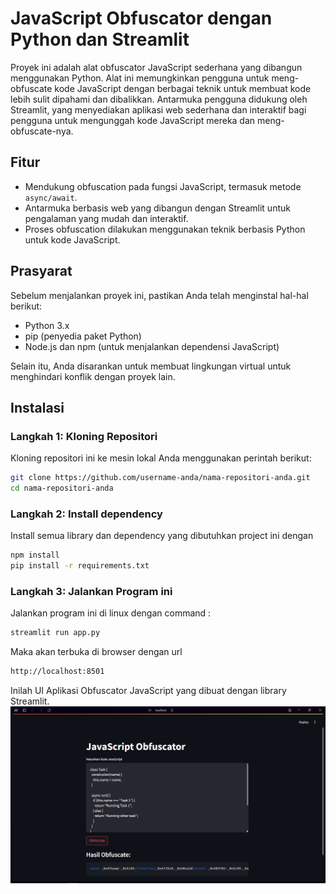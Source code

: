 # JavaScript Obfuscator dengan Python dan Streamlit

Proyek ini adalah alat obfuscator JavaScript sederhana yang dibangun menggunakan Python. Alat ini memungkinkan pengguna untuk meng-obfuscate kode JavaScript dengan berbagai teknik untuk membuat kode lebih sulit dipahami dan dibalikkan. Antarmuka pengguna didukung oleh Streamlit, yang menyediakan aplikasi web sederhana dan interaktif bagi pengguna untuk mengunggah kode JavaScript mereka dan meng-obfuscate-nya.

## Fitur
- Mendukung obfuscation pada fungsi JavaScript, termasuk metode `async/await`.
- Antarmuka berbasis web yang dibangun dengan Streamlit untuk pengalaman yang mudah dan interaktif.
- Proses obfuscation dilakukan menggunakan teknik berbasis Python untuk kode JavaScript.

## Prasyarat

Sebelum menjalankan proyek ini, pastikan Anda telah menginstal hal-hal berikut:

- Python 3.x
- pip (penyedia paket Python)
- Node.js dan npm (untuk menjalankan dependensi JavaScript)

Selain itu, Anda disarankan untuk membuat lingkungan virtual untuk menghindari konflik dengan proyek lain.

## Instalasi

### Langkah 1: Kloning Repositori

Kloning repositori ini ke mesin lokal Anda menggunakan perintah berikut:

```bash
git clone https://github.com/username-anda/nama-repositori-anda.git
cd nama-repositori-anda
```

### Langkah 2: Install dependency 

Install semua library dan dependency yang dibutuhkan project ini dengan
```bash
npm install
pip install -r requirements.txt
```
### Langkah 3: Jalankan Program ini

Jalankan program ini di linux dengan command :

```bash
streamlit run app.py
```
Maka akan terbuka di browser dengan url 

```bash 
http://localhost:8501
```
Inilah UI Aplikasi Obfuscator JavaScript yang dibuat dengan library Streamlit.
![alt text](image.png)
